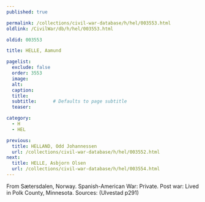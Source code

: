 ```yaml
---
published: true

permalink: /collections/civil-war-database/h/hel/003553.html
oldlink: /CivilWar/db/h/hel/003553.html

oldid: 003553

title: HELLE, Aamund

pagelist:
  exclude: false
  order: 3553
  image: 
  alt:
  caption:
  title:
  subtitle:      # Defaults to page subtitle
  teaser:

category: 
  - H 
  - HEL

previous:
  title: HELLAND, Odd Johannessen
  url: /collections/civil-war-database/h/hel/003552.html  
next:
  title: HELLE, Asbjorn Olsen
  url: /collections/civil-war-database/h/hel/003554.html   
---
```

From S&aelig;tersdalen, Norway. Spanish-American War: Private. Post war: Lived in Polk County, Minnesota. Sources: (Ulvestad p291)